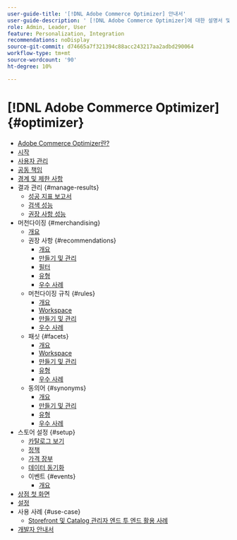 ```yaml
---
user-guide-title: '[!DNL Adobe Commerce Optimizer] 안내서'
user-guide-description: ' [!DNL Adobe Commerce Optimizer]에 대한 설명서 및 리소스입니다.'
role: Admin, Leader, User
feature: Personalization, Integration
recommendations: noDisplay
source-git-commit: d74665a7f321394c88acc243217aa2adbd290064
workflow-type: tm+mt
source-wordcount: '90'
ht-degree: 10%

---
```


# [!DNL Adobe Commerce Optimizer] {#optimizer}

- [Adobe Commerce Optimizer란?](overview.md)
- [시작](get-started.md)
- [사용자 관리](user-management.md)
- [공동 책임](shared-responsibility.md)
- [경계 및 제한 사항](boundaries-limits.md)
- 결과 관리 {#manage-results}
   - [성공 지표 보고서](./manage-results/success-metrics.md)
   - [검색 성능](./manage-results/search-performance.md)
   - [권장 사항 성능](./manage-results/recommendation-performance.md)
- 머천다이징 {#merchandising}
   - [개요](./merchandising/overview.md)
   - 권장 사항 {#recommendations}
      - [개요](./merchandising/recommendations/overview.md)
      - [만들기 및 관리](./merchandising/recommendations/create.md)
      - [필터](./merchandising/recommendations/filters.md)
      - [유형](./merchandising/recommendations/types.md)
      - [우수 사례](./merchandising/recommendations/best-practice.md)
   - 머천다이징 규칙 {#rules}
      - [개요](./merchandising/rules/overview.md)
      - [Workspace](./merchandising/rules/workspace.md)
      - [만들기 및 관리](./merchandising/rules/add.md)
      - [우수 사례](./merchandising/rules/best-practice.md)
   - 패싯 {#facets}
      - [개요](./merchandising/facets/overview.md)
      - [Workspace](./merchandising/facets/workspace.md)
      - [만들기 및 관리](./merchandising/facets/add.md)
      - [유형](./merchandising/facets/type.md)
      - [우수 사례](./merchandising/facets/best-practice.md)
   - 동의어 {#synonyms}
      - [개요](./merchandising/synonyms/overview.md)
      - [만들기 및 관리](./merchandising/synonyms/add.md)
      - [유형](./merchandising/synonyms/type.md)
      - [우수 사례](./merchandising/synonyms/best-practice.md)
- 스토어 설정 {#setup}
   - [카탈로그 보기](./setup/catalog-view.md)
   - [정책](./setup/policies.md)
   - [가격 장부](./setup/pricebooks.md)
   - [데이터 동기화](./setup/data-sync.md)
   - 이벤트 {#events}
      - [개요](./setup/events/overview.md)
- [상점 첫 화면](storefront.md)
- [설정](settings.md)
- 사용 사례 {#use-case}
   - [Storefront 및 Catalog 관리자 엔드 투 엔드 활용 사례](./use-case/admin-use-case.md)
- [개발자 안내서](https://developer-stage.adobe.com/commerce/services/composable-catalog/)
